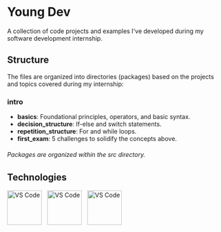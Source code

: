 # Young Dev

A collection of code projects and examples I've developed during my software development internship.

## Structure

The files are organized into directories (packages) based on the projects and topics covered during my internship:

### intro
  - **basics**: Foundational principles, operators, and basic syntax.
  - **decision_structure**: If-else and switch statements.
  - **repetition_structure**: For and while loops.
  - **first_exam**: 5 challenges to solidify the concepts above.

###### Packages are organized within the *src* directory.

## Technologies

<img align="left" alt="VS Code" width=80px style="padding-right:10px;" src="https://cdn.jsdelivr.net/gh/devicons/devicon@latest/icons/java/java-original.svg" alt="Java" />
<img align="left" alt="VS Code" width=80px style="padding-right:10px;" src="https://cdn.jsdelivr.net/gh/devicons/devicon@latest/icons/eclipse/eclipse-original.svg" alt="Eclipse" />
<img align="left" alt="VS Code" width=80px style="padding-right:10px;" src="https://cdn.jsdelivr.net/gh/devicons/devicon@latest/icons/git/git-original.svg" alt="Git" />
